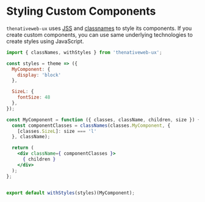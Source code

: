 # Styling Custom Components

`thenativeweb-ux` uses [JSS](https://cssinjs.org) and [classnames]() to style its components. If you create custom components, you can use same underlying technologies to create styles using JavaScript.

```jsx static
import { classNames, withStyles } from 'thenativeweb-ux';

const styles = theme => ({
  MyComponent: {
    display: 'block'
  },

  SizeL: {
    fontSize: 48
  },
});

const MyComponent = function ({ classes, className, children, size }) {
  const componentClasses = classNames(classes.MyComponent, {
    [classes.SizeL]: size === 'l'
  }, className);

  return (
    <div className={ componentClasses }>
      { children }
    </div>
  );
};


export default withStyles(styles)(MyComponent);
```
